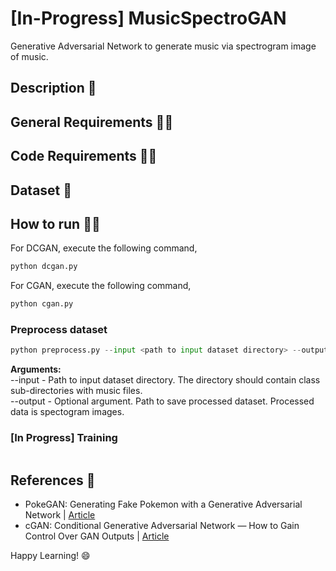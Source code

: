 # [In-Progress] MusicSpectroGAN
Generative Adversarial Network to generate music via spectrogram image of music.

## Description :scroll:

## General Requirements :mage_man:

## Code Requirements :mage_woman:

## Dataset 💾

## How to run :running_man:
For DCGAN, execute the following command,
```python
python dcgan.py
```
For CGAN, execute the following command,
```python
python cgan.py
```

### Preprocess dataset
```python
python preprocess.py --input <path to input dataset directory> --output <path to save processed dataset>
```
<b>Arguments:</b><br/>
--input - Path to input dataset directory. The directory should contain class sub-directories with music files.<br/>
--output - Optional argument. Path to save processed dataset. Processed data is spectogram images.

### [In Progress] Training
```python
```

## References :page_facing_up:
* PokeGAN: Generating Fake Pokemon with a Generative Adversarial Network | [Article](https://blog.jovian.com/pokegan-generating-fake-pokemon-with-a-generative-adversarial-network-f540db81548d)
* cGAN: Conditional Generative Adversarial Network — How to Gain Control Over GAN Outputs | [Article](https://towardsdatascience.com/cgan-conditional-generative-adversarial-network-how-to-gain-control-over-gan-outputs-b30620bd0cc8)

Happy Learning! 😄
